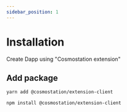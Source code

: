 ```yaml
---
sidebar_position: 1
---
```


# Installation

Create Dapp using "Cosmostation extension"

## Add package

```bash title="yarn"
yarn add @cosmostation/extension-client
```

```bash title="npm"
npm install @cosmostation/extension-client
```
